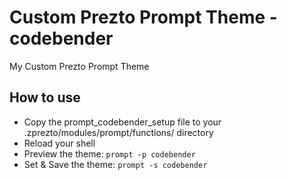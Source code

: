 # Custom Prezto Prompt Theme - codebender
My Custom Prezto Prompt Theme

## How to use
  * Copy the prompt_codebender_setup file to your .zprezto/modules/prompt/functions/ directory
  * Reload your shell
  * Preview the theme: ```prompt -p codebender```
  * Set & Save the theme: ```prompt -s codebender```
